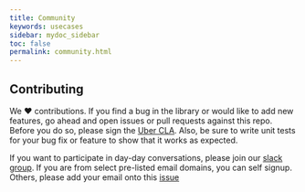 ```yaml
---
title: Community
keywords: usecases
sidebar: mydoc_sidebar
toc: false
permalink: community.html
---
```


## Contributing
We :heart: contributions. If you find a bug in the library or would like to add new features, go ahead and open
issues or pull requests against this repo. Before you do so, please sign the
[Uber CLA](https://docs.google.com/a/uber.com/forms/d/1pAwS_-dA1KhPlfxzYLBqK6rsSWwRwH95OCCZrcsY5rk/viewform).
Also, be sure to write unit tests for your bug fix or feature to show that it works as expected.

If you want to participate in day-day conversations, please join our [slack group](https://hoodielib.slack.com/x-147852474016-157730502112/signup).
If you are from select pre-listed email domains, you can self signup. Others, please add your email onto this [issue](https://github.com/uber/hoodie/issues/143)

